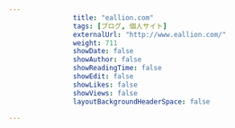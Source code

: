 ---
                title: "eallion.com"
                tags: [ブログ, 個人サイト]
                externalUrl: "http://www.eallion.com/"
                weight: 711
                showDate: false
                showAuthor: false
                showReadingTime: false
                showEdit: false
                showLikes: false
                showViews: false
                layoutBackgroundHeaderSpace: false
                ---

